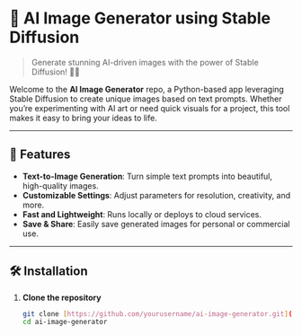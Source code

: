 ﻿# 🎨 AI Image Generator using Stable Diffusion

> Generate stunning AI-driven images with the power of Stable Diffusion! 🌌✨

Welcome to the **AI Image Generator** repo, a Python-based app leveraging Stable Diffusion to create unique images based on text prompts. Whether you’re experimenting with AI art or need quick visuals for a project, this tool makes it easy to bring your ideas to life.

---

## 🚀 Features

- **Text-to-Image Generation**: Turn simple text prompts into beautiful, high-quality images.
- **Customizable Settings**: Adjust parameters for resolution, creativity, and more.
- **Fast and Lightweight**: Runs locally or deploys to cloud services.
- **Save & Share**: Easily save generated images for personal or commercial use.

---

## 🛠 Installation

1. **Clone the repository**
   ```bash
   git clone [https://github.com/yourusername/ai-image-generator.git](https://github.com/aaditya-jagdale/image-generator.git)
   cd ai-image-generator
